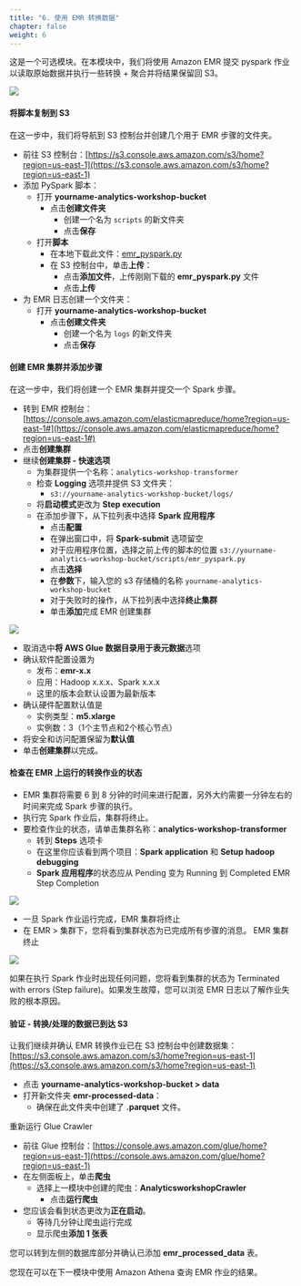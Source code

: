 ```yaml
---
title: "6. 使用 EMR 转换数据"
chapter: false
weight: 6
---
```


这是一个可选模块。在本模块中，我们将使用 Amazon EMR 提交 pyspark 作业以读取原始数据并执行一些转换 + 聚合并将结果保留回 S3。

![](/images/1.LabGuide/emr.png)

#### 将脚本复制到 S3

在这一步中，我们将导航到 S3 控制台并创建几个用于 EMR 步骤的文件夹。

- 前往 S3 控制台：[https://s3.console.aws.amazon.com/s3/home?region=us-east-1](https://s3.console.aws.amazon.com/s3/home?region=us-east-1)
- 添加 PySpark 脚本：
  - 打开 **yourname-analytics-workshop-bucket**
	- 点击**创建文件夹**
	  - 创建一个名为 `scripts` 的新文件夹
	  - 点击**保存**
  - 打开**脚本**
	- 在本地下载此文件：[emr_pyspark.py](/files/emr_pyspark.py)
	- 在 S3 控制台中，单击**上传**：
	  - 点击**添加文件**，上传刚刚下载的 **emr_pyspark.py** 文件
	  - 点击**上传**
- 为 EMR 日志创建一个文件夹：
  - 打开 **yourname-analytics-workshop-bucket**
	- 点击**创建文件夹**
	  - 创建一个名为 `logs` 的新文件夹
	  - 点击**保存**

#### 创建 EMR 集群并添加步骤

在这一步中，我们将创建一个 EMR 集群并提交一个 Spark 步骤。

- 转到 EMR 控制台：[https://console.aws.amazon.com/elasticmapreduce/home?region=us-east-1#](https://console.aws.amazon.com/elasticmapreduce/home?region=us-east-1#)
- 点击**创建集群**
- 继续**创建集群 - 快速选项**
  - 为集群提供一个名称：`analytics-workshop-transformer`
  - 检查 **Logging** 选项并提供 S3 文件夹：
	- `s3://yourname-analytics-workshop-bucket/logs/`
  - 将**启动模式**更改为 **Step execution**
  - 在添加步骤下，从下拉列表中选择 **Spark 应用程序**
	- 点击**配置**
	- 在弹出窗口中，将 **Spark-submit** 选项留空
	- 对于应用程序位置，选择之前上传的脚本的位置 `s3://yourname-analytics-workshop-bucket/scripts/emr_pyspark.py`
	- 点击**选择**
	- 在**参数**下，输入您的 s3 存储桶的名称 `yourname-analytics-workshop-bucket`
	- 对于失败时的操作，从下拉列表中选择**终止集群**
	- 单击**添加**完成 EMR 创建集群

![](/images/1.LabGuide/emr-create-cluster.jpg)

  - 取消选中**将 AWS Glue 数据目录用于表元数据**选项
  - 确认软件配置设置为
	- 发布：**emr-x.x**
	- 应用：Hadoop x.x.x、Spark x.x.x
	- 这里的版本会默认设置为最新版本
  - 确认硬件配置默认值是
	- 实例类型：**m5.xlarge**
	- 实例数：3（1个主节点和2个核心节点）
  - 将安全和访问配置保留为**默认值**
  - 单击**创建集群**以完成。

#### 检查在 EMR 上运行的转换作业的状态

- EMR 集群将需要 6 到 8 分钟的时间来进行配置，另外大约需要一分钟左右的时间来完成 Spark 步骤的执行。
- 执行完 Spark 作业后，集群将终止。
- 要检查作业的状态，请单击集群名称：**analytics-workshop-transformer**
  - 转到 **Steps** 选项卡
  - 在这里你应该看到两个项目：**Spark application** 和 **Setup hadoop debugging**
  - **Spark 应用程序**的状态应从 Pending 变为 Running 到 Completed EMR Step Completion
  
![](/images/1.LabGuide/emr-step-completion.jpg)

  - 一旦 Spark 作业运行完成，EMR 集群将终止
  - 在 EMR > 集群下，您将看到集群状态为已完成所有步骤的消息。 EMR 集群终止
  
![](/images/1.LabGuide/emr-cluster-terminated.jpg)

如果在执行 Spark 作业时出现任何问题，您将看到集群的状态为 Terminated with errors (Step failure)。如果发生故障，您可以浏览 EMR 日志以了解作业失败的根本原因。

#### 验证 - 转换/处理的数据已到达 S3

让我们继续并确认 EMR 转换作业已在 S3 控制台中创建数据集：[https://s3.console.aws.amazon.com/s3/home?region=us-east-1](https://s3.console.aws.amazon.com/s3/home?region=us-east-1)

- 点击 **yourname-analytics-workshop-bucket > data**
- 打开新文件夹 **emr-processed-data**：
  - 确保在此文件夹中创建了 **.parquet** 文件。

重新运行 Glue Crawler

- 前往 Glue 控制台：[https://console.aws.amazon.com/glue/home?region=us-east-1](https://console.aws.amazon.com/glue/home?region=us-east-1)
- 在左侧面板上，单击**爬虫**
  - 选择上一模块中创建的爬虫：**AnalyticsworkshopCrawler**
	- 点击**运行爬虫**
- 您应该会看到状态更改为**正在启动**。
  - 等待几分钟让爬虫运行完成
  - 显示爬虫**添加 1 张表**

您可以转到左侧的数据库部分并确认已添加 **emr_processed_data** 表。

您现在可以在下一模块中使用 Amazon Athena 查询 EMR 作业的结果。 